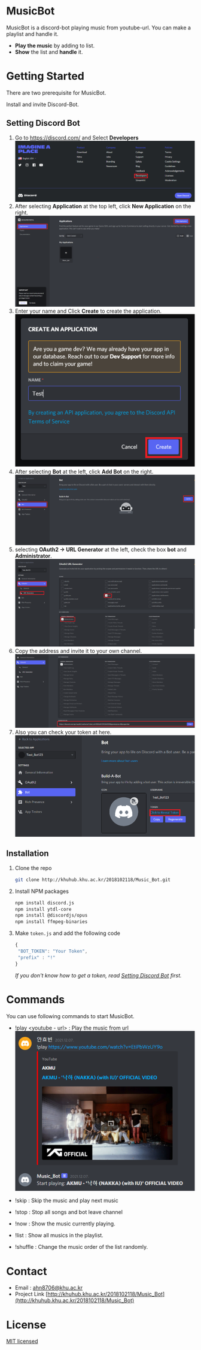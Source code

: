 # MusicBot

MusicBot is a discord-bot playing music from youtube-url. You can make a playlist and handle it.
 + **Play the music** by adding to list.
 + **Show** the list and **handle** it.

# Getting Started

There are two prerequisite for MusicBot.

Install and invite Discord-Bot.

## Setting Discord Bot


1. Go to https://discord.com/ and Select __Developers__
   ![step1](./Images/Step1.png)
2. After selecting __Application__ at the top left, click __New Application__ on the right. ![step2](./Images/Step2.png)
3. Enter your name and Click __Create__ to create the application. ![step3](./Images/Step3.png)
4. After selecting __Bot__ at the left, click __Add Bot__ on the right.![step4](./Images/Step4.png)
5. selecting __OAuth2 -> URL Generator__ at the left, check the box __bot__ and __Administrator__. ![step5](./Images/Step5.png)
6. Copy the address and invite it to your own channel. ![step6](./Images/Step7.png)
7. Also you can check your token at here. ![step7](./Images/Step6.png)
   
## Installation

1. Clone the repo
   ```sh
   git clone http://khuhub.khu.ac.kr/2018102118/Music_Bot.git
   ```
2. Install NPM packages
   ```sh
   npm install discord.js
   npm install ytdl-core
   npm install @discordjs/opus
   npm install ffmpeg-binaries
   ```
3. Make `token.js` and add the following code

   ```js
   {
	"BOT_TOKEN": "Your Token",
	"prefix" : "!"
   }
   ```

   _If you don't know how to get a token, read [Setting Discord Bot](#Setting-Discord-Bot) first._

# Commands

You can use following commands to start MusicBot.

* !play <youtube - url> : Play the music from url ![playexmaple](./Images/example1.png)

* !skip : Skip the music and play next music

* !stop : Stop all songs and bot leave channel

* !now : Show the music currently playing.

* !list : Show all musics in the playlist.

* !shuffle : Change the music order of the list randomly.

# Contact

* Email : <ahn8706@khu.ac.kr>
* Project Link [http://khuhub.khu.ac.kr/2018102118/Music_Bot](http://khuhub.khu.ac.kr/2018102118/Music_Bot)

# License
[MIT licensed](https://choosealicense.com/licenses/mit/)